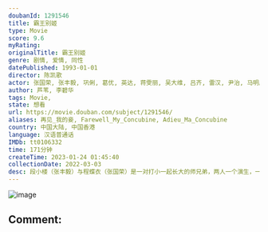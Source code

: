 ```yaml
---
doubanId: 1291546
title: 霸王别姬
type: Movie
score: 9.6
myRating: 
originalTitle: 霸王别姬
genre: 剧情, 爱情, 同性
datePublished: 1993-01-01
director: 陈凯歌
actor: 张国荣, 张丰毅, 巩俐, 葛优, 英达, 蒋雯丽, 吴大维, 吕齐, 雷汉, 尹治, 马明威, 费振翔, 智一桐, 李春, 赵海龙, 李丹, 童弟, 沈慧芬, 黄斐, 徐杰, 黄磊, 冯远征, 杨立新, 方征, 周璞, 隋永清
author: 芦苇, 李碧华
tags: Movie, 
state: 想看
url: https://movie.douban.com/subject/1291546/
aliases: 再见_我的妾, Farewell_My_Concubine, Adieu_Ma_Concubine
country: 中国大陆, 中国香港
language: 汉语普通话
IMDb: tt0106332
time: 171分钟
createTime: 2023-01-24 01:45:40
collectionDate: 2022-03-03
desc: 段小楼（张丰毅）与程蝶衣（张国荣）是一对打小一起长大的师兄弟，两人一个演生，一个饰旦，一向配合天衣无缝，尤其一出《霸王别姬》，更是誉满京城，为此，两人约定合演一辈子《霸王别姬》。但两人对戏剧与人生关系...
---
```


![image](p2561716440.jpg)

Comment: 
---

